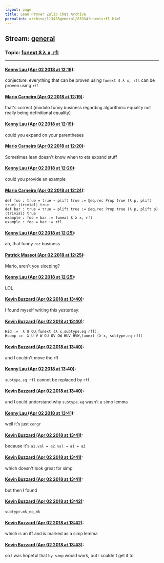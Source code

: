 ```yaml
---
layout: page
title: Lean Prover Zulip Chat Archive 
permalink: archive/113488general/83984funextxrfl.html
---
```


## Stream: [general](index.html)
### Topic: [funext $ λ x, rfl](83984funextxrfl.html)

---

#### [Kenny Lau (Apr 02 2018 at 12:16)](https://leanprover.zulipchat.com/#narrow/stream/113488-general/topic/funext%20%24%20%CE%BB%20x%2C%20rfl/near/124521378):
conjecture: everything that can be proven using `funext $ λ x, rfl` can be proven using `rfl`

#### [Mario Carneiro (Apr 02 2018 at 12:19)](https://leanprover.zulipchat.com/#narrow/stream/113488-general/topic/funext%20%24%20%CE%BB%20x%2C%20rfl/near/124521441):
that's correct (modulo funny business regarding algorithmic equality not really being definitional equality)

#### [Kenny Lau (Apr 02 2018 at 12:19)](https://leanprover.zulipchat.com/#narrow/stream/113488-general/topic/funext%20%24%20%CE%BB%20x%2C%20rfl/near/124521443):
could you expand on your parentheses

#### [Mario Carneiro (Apr 02 2018 at 12:20)](https://leanprover.zulipchat.com/#narrow/stream/113488-general/topic/funext%20%24%20%CE%BB%20x%2C%20rfl/near/124521482):
Sometimes lean doesn't know when to eta expand stuff

#### [Kenny Lau (Apr 02 2018 at 12:20)](https://leanprover.zulipchat.com/#narrow/stream/113488-general/topic/funext%20%24%20%CE%BB%20x%2C%20rfl/near/124521492):
could you provide an example

#### [Mario Carneiro (Apr 02 2018 at 12:24)](https://leanprover.zulipchat.com/#narrow/stream/113488-general/topic/funext%20%24%20%CE%BB%20x%2C%20rfl/near/124521603):
```
def foo : true = true → plift true := @eq.rec Prop true (λ p, plift true) ⟨trivial⟩ true
def bar : true = true → plift true := @eq.rec Prop true (λ p, plift p) ⟨trivial⟩ true
example : foo = bar := funext $ λ x, rfl
example : foo = bar := rfl
```

#### [Kenny Lau (Apr 02 2018 at 12:25)](https://leanprover.zulipchat.com/#narrow/stream/113488-general/topic/funext%20%24%20%CE%BB%20x%2C%20rfl/near/124521611):
ah, that funny `rec` business

#### [Patrick Massot (Apr 02 2018 at 12:25)](https://leanprover.zulipchat.com/#narrow/stream/113488-general/topic/funext%20%24%20%CE%BB%20x%2C%20rfl/near/124521612):
Mario, aren't you sleeping?

#### [Kenny Lau (Apr 02 2018 at 12:25)](https://leanprover.zulipchat.com/#narrow/stream/113488-general/topic/funext%20%24%20%CE%BB%20x%2C%20rfl/near/124521613):
LOL

#### [Kevin Buzzard (Apr 02 2018 at 13:40)](https://leanprover.zulipchat.com/#narrow/stream/113488-general/topic/funext%20%24%20%CE%BB%20x%2C%20rfl/near/124523564):
I found myself writing this yesterday:

#### [Kevin Buzzard (Apr 02 2018 at 13:40)](https://leanprover.zulipchat.com/#narrow/stream/113488-general/topic/funext%20%24%20%CE%BB%20x%2C%20rfl/near/124523566):
```
Hid :=  λ U OU,funext (λ x,subtype.eq rfl),
Hcomp :=  λ U V W OU OV OW HUV HVW,funext (λ x, subtype.eq rfl)
```

#### [Kevin Buzzard (Apr 02 2018 at 13:40)](https://leanprover.zulipchat.com/#narrow/stream/113488-general/topic/funext%20%24%20%CE%BB%20x%2C%20rfl/near/124523568):
and I couldn't move the rfl

#### [Kenny Lau (Apr 02 2018 at 13:40)](https://leanprover.zulipchat.com/#narrow/stream/113488-general/topic/funext%20%24%20%CE%BB%20x%2C%20rfl/near/124523572):
`subtype.eq rfl` cannot be replaced by `rfl`

#### [Kevin Buzzard (Apr 02 2018 at 13:40)](https://leanprover.zulipchat.com/#narrow/stream/113488-general/topic/funext%20%24%20%CE%BB%20x%2C%20rfl/near/124523573):
and I could understand why `subtype.eq` wasn't a simp lemma

#### [Kenny Lau (Apr 02 2018 at 13:41)](https://leanprover.zulipchat.com/#narrow/stream/113488-general/topic/funext%20%24%20%CE%BB%20x%2C%20rfl/near/124523579):
well it's just `congr`

#### [Kevin Buzzard (Apr 02 2018 at 13:41)](https://leanprover.zulipchat.com/#narrow/stream/113488-general/topic/funext%20%24%20%CE%BB%20x%2C%20rfl/near/124523580):
because it's ` a1.val = a2.val → a1 = a2 `

#### [Kevin Buzzard (Apr 02 2018 at 13:41)](https://leanprover.zulipchat.com/#narrow/stream/113488-general/topic/funext%20%24%20%CE%BB%20x%2C%20rfl/near/124523581):
which doesn't look great for simp

#### [Kevin Buzzard (Apr 02 2018 at 13:41)](https://leanprover.zulipchat.com/#narrow/stream/113488-general/topic/funext%20%24%20%CE%BB%20x%2C%20rfl/near/124523582):
but then I found

#### [Kevin Buzzard (Apr 02 2018 at 13:42)](https://leanprover.zulipchat.com/#narrow/stream/113488-general/topic/funext%20%24%20%CE%BB%20x%2C%20rfl/near/124523584):
`subtype.mk_eq_mk`

#### [Kevin Buzzard (Apr 02 2018 at 13:42)](https://leanprover.zulipchat.com/#narrow/stream/113488-general/topic/funext%20%24%20%CE%BB%20x%2C%20rfl/near/124523626):
which is an iff and is marked as a simp lemma

#### [Kevin Buzzard (Apr 02 2018 at 13:43)](https://leanprover.zulipchat.com/#narrow/stream/113488-general/topic/funext%20%24%20%CE%BB%20x%2C%20rfl/near/124523635):
so I was hopeful that `by simp` would work, but I couldn't get it to

